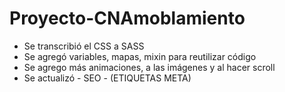 # Proyecto-CNAmoblamiento

* Se transcribió el CSS a SASS
* Se agregó variables, mapas, mixin para reutilizar código
* Se agrego más animaciones, a las imágenes y al hacer scroll 
* Se actualizó - SEO - (ETIQUETAS META)
